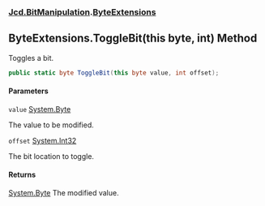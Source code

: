 ### [Jcd.BitManipulation](Jcd.BitManipulation.md 'Jcd.BitManipulation').[ByteExtensions](Jcd.BitManipulation.ByteExtensions.md 'Jcd.BitManipulation.ByteExtensions')

## ByteExtensions.ToggleBit(this byte, int) Method

Toggles a bit.

```csharp
public static byte ToggleBit(this byte value, int offset);
```
#### Parameters

<a name='Jcd.BitManipulation.ByteExtensions.ToggleBit(thisbyte,int).value'></a>

`value` [System.Byte](https://docs.microsoft.com/en-us/dotnet/api/System.Byte 'System.Byte')

The value to be modified.

<a name='Jcd.BitManipulation.ByteExtensions.ToggleBit(thisbyte,int).offset'></a>

`offset` [System.Int32](https://docs.microsoft.com/en-us/dotnet/api/System.Int32 'System.Int32')

The bit location to toggle.

#### Returns

[System.Byte](https://docs.microsoft.com/en-us/dotnet/api/System.Byte 'System.Byte')
The modified value.